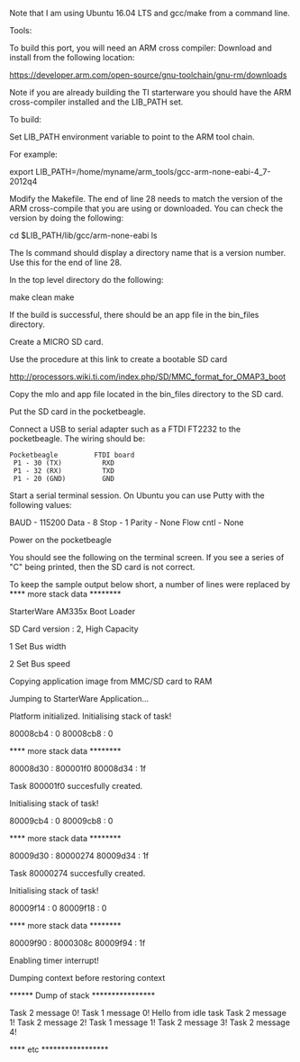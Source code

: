 Note that I am using Ubuntu 16.04 LTS and gcc/make from a command line.

Tools:

To build this port, you will need an ARM cross compiler:
Download and install from the following location:

https://developer.arm.com/open-source/gnu-toolchain/gnu-rm/downloads


Note if you are already building the TI starterware you should have the ARM 
 cross-compiler installed and the LIB_PATH set.


To build:

Set LIB_PATH environment variable to point to the ARM tool chain.

For example:

export LIB_PATH=/home/myname/arm_tools/gcc-arm-none-eabi-4_7-2012q4

Modify the Makefile. The end of line 28 needs to match the version of the ARM 
 cross-compile that you are using or downloaded. You can check the version by
 doing the following:

cd $LIB_PATH/lib/gcc/arm-none-eabi
ls

The ls command should display a directory name that is a version number. Use
 this for the end of line 28.

In the top level directory do the following:

make clean
make

If the build is successful, there should be an app file in the bin_files
 directory.

Create a MICRO SD card.

Use the procedure at this link to create a bootable SD card

http://processors.wiki.ti.com/index.php/SD/MMC_format_for_OMAP3_boot

Copy the mlo and app file located in the bin_files directory to the SD card.

Put the SD card in the pocketbeagle.

Connect a USB to serial adapter such as a FTDI FT2232 to the pocketbeagle.
 The wiring should be:

    Pocketbeagle         FTDI board
     P1 - 30 (TX)          RXD
     P1 - 32 (RX)          TXD 
     P1 - 20 (GND)         GND

Start a serial terminal session. On Ubuntu you can use Putty with the
 following values:

BAUD - 115200
Data - 8
Stop - 1
Parity - None
Flow cntl - None 


Power on the pocketbeagle


You should see the following on the terminal screen. If you see a series of "C" being printed, then the SD card is not correct.

To keep the sample output below short, a number of lines were replaced by
****   more stack data ********

StarterWare AM335x Boot Loader

SD Card version : 2, High Capacity

1 Set Bus width

2 Set Bus speed

Copying application image from MMC/SD card to RAM

Jumping to StarterWare Application...

Platform initialized.
Initialising stack of task!

80008cb4 : 0
80008cb8 : 0

****   more stack data ********

80008d30 : 800001f0
80008d34 : 1f

Task 800001f0 succesfully created.

Initialising stack of task!

80009cb4 : 0
80009cb8 : 0

****   more stack data ********

80009d30 : 80000274
80009d34 : 1f

Task 80000274 succesfully created.

Initialising stack of task!

80009f14 : 0
80009f18 : 0

****   more stack data ********

80009f90 : 8000308c
80009f94 : 1f

Enabling timer interrupt!

Dumping context before restoring context

******  Dump of stack ****************


Task 2 message 0!
Task 1 message 0!
Hello from idle task
Task 2 message 1!
Task 2 message 2!
Task 1 message 1!
Task 2 message 3!
Task 2 message 4!

**** etc *****************
